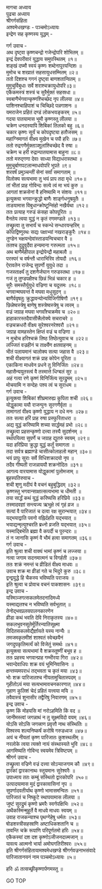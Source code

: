 मागचा अध्याय  
पुढचा अध्याय  
श्रीगर्गसंहिता  
अश्वमेधखण्डः - पञ्चमोऽध्यायः  
इन्द्रेण सह कृष्णस्य युद्धम् -  
  
गर्ग उवाच -  
अथ दृष्ट्वा कृष्णचन्द्रो गजेन्द्रोपरि शोभितम् ॥  
इन्द्रं देवपरीवारं युद्धाय समुपस्थितम् ॥१॥  
शङ्खं दघ्मौ स्वयं कृष्णः शब्देनापूरयन्दिशः ॥  
मुमोच च शरव्रातं सहसायुधसम्मितम् ॥२॥  
ततो दिशश्च गगनं दृष्ट्वा बाणशतान्वितम् ॥  
मुमुचुर्विबुधाः सर्वे शराश्चक्रायुधोपरि॥३॥  
एकैकमस्त्रं शस्त्रं च सुरैर्मुक्तं सहस्रधा ॥  
स्वबाणैर्भगवान्कृष्णश्चिच्छेद नृप लीलया ॥४॥  
पाशिनश्चाहिपाशं च चिच्छिदे पन्नगाशनः ॥  
यमराजेन प्रहितं दण्डं लोकभयङ्करम् ॥५॥  
गदया पातयामास भूमौ कृष्णस्तु लीलया ॥  
चक्रेण धनदस्यापि शिबिकां तिलको बहु ॥६॥  
चकार कृष्णः सूर्यं च कोपदृष्ट्या हतौजसम् ॥  
महाग्निमागतं वीक्ष्य मुखेन च पपौ हरिः ॥७॥  
ततो रुद्रगणैर्मुक्ताञ्शूलांश्चिच्छेद वै रुषा ॥  
चक्रेण च हरी रुद्रान्पातयामास बाहुना ॥८॥  
ततो मरुद्‌गणा देवाः साध्या विद्याधरास्तथा ॥  
मुमुचुर्बाणपटलान्माधवोपरि भूपते ॥९॥  
शरवर्षं प्रमुञ्चन्तीं सेनां सर्वां समागताम् ॥  
विलोक्य सत्यभामा तु भयं प्राप तदा मृधे ॥१०॥  
तां भीतां प्राह गोविन्दः सत्ये त्वं मा भयं कुरु ॥  
आगतां शक्रसेनां वै हनिष्यामि न संशयः ॥११॥  
इत्युक्त्वा भगवान्क्रुद्धो बाणैः शार्ङ्गधनुश्च्युतैः ॥  
ताडयामास विबुधान्क्रोष्टून्सिंहो नखैर्यथा ॥१२॥  
ततः प्रत्याह गरुडं कंसहा कोपपूरितः ॥  
वैनतेय त्वया युद्धं न कृतं रणमण्डले ॥१३॥  
तच्छ्रुत्वा तु सभार्यं च स्कन्धे सन्धारयन्हरिम् ॥  
कोपाद्विष्णुरथः सद्यः पक्षाभ्यां नखराङ्कुरैः ॥१४॥  
तुण्डेन भक्षयन्देवांस्ताडयन्विचचार वै ॥  
ततश्च दुद्रुवुर्देवा हन्यमाना गरुत्मता ॥१५॥  
अथ बाणैर्महीपाल इन्द्रोपेन्द्रौ महाबलौ ॥  
परस्परं च वर्षन्तौ धाराभिरिव तोयदौ ॥१६॥  
ऐरावतेन राजेन्द्र सुपर्णो युयुधे तदा ॥  
गजस्तार्क्ष्यं तु दशनैर्जघान गरुडस्तथा ॥१७॥  
गजं तु तुण्डपक्षैश्च छिन्नं भिन्नं चकार ह ॥  
सुरैः समस्तैर्युयुधे वज्रिणा च यदूत्तमः ॥१८॥  
भगवान्मघवन्तं वै मघवा मधुसूदन् ॥  
बाणैर्ववृषतुः क्रुद्धावन्योन्यविजिगीषिणौ ॥१९॥  
छिन्नेष्वस्त्रेषु बाणेषु शस्त्रेष्वस्त्रेषु च त्वरम् ॥  
वज्रं जग्राह मघवा भगवाँश्चक्रमेव च ॥२०॥  
हाहाकारस्तदैवासीत्त्रैलोक्ये सचराचरे ॥  
वज्रचक्रधरौ वीक्ष्य सुरेश्वरनरेश्वरौ ॥२१॥  
जग्राह वामहस्तेन क्षिप्तं वज्रं च वज्रिणा ॥  
न मुचोच हरिश्चक्रं तिष्ठ तिष्ठेत्युवाच च ॥२२॥  
लज्जितं वज्रहीनं च तार्क्ष्येण क्षतवाहनम् ॥  
भीतं पलायमानं चालोक्य सत्या जहास वै ॥२३॥  
शची वीक्ष्यागतं शक्रं प्राह कोपेन पूरिता ॥  
एकाकिना माधवेन प्रधने तु विनिर्जितः ॥२४॥  
महासैन्ययुतस्त्वं वै तस्मात्ते धिग्बलं सुर ॥  
अहं गत्वा रणे कृष्णं विनिर्जित्य सुरद्रुमम् ॥२५॥  
मोचयामि न सन्देहः पश्य त्वं च सुराधम ॥  
गर्ग उवाच -  
इत्युक्त्वा शिबिकां शीघ्रमारुह्य कुपिता शची ॥२६॥  
योद्धुकामा ययौ राजन्पुनः सुरगणैर्वृता ॥  
तामागतां वीक्ष्य कृष्णो युद्धाय न दधे मनः ॥२७॥  
ततः सत्या हरिं प्राह रुषा प्रस्फुरिताधरा ॥  
अद्य युद्धं करिष्यामि शच्या सार्द्धमहं प्रभो ॥२८॥  
तच्छ्रुत्वा प्रहसन्कृष्णो दत्त्वा तस्यै सुदर्शनम् ॥  
स्थापयित्वा सुपर्णे च जग्राह द्युतरुं स्वयम् ॥२९॥  
यदा हरिप्रिया क्रुद्धा युद्धं कर्तुं समागता ॥  
तदा सर्वत्र ब्रह्माण्डे चासीत्कोलाहलो महान् ॥३०॥  
भयं प्रापुः सुराः सर्वे विधिशक्रादयो नृप ॥  
तदैव गीष्पती राजन्नाययौ शक्रनोदितः ॥३१॥  
आगत्य वारयामास योद्धुकामां पुलोमजाम् ॥  
बृहस्पतिरुवाच -  
शची शृणु मदीयं वै वचनं बहुबुद्धिदम् ॥३२॥  
कृष्णस्तु भगवान्साक्षात्सत्यभामा च धीमती ॥  
तया सार्द्धं कथं युद्धं करिष्यसि हरिप्रिये ॥३३॥  
तस्मादवज्ञां सन्त्यज्य ऋभुक्षे त्वं गृहं व्रज ॥  
सत्यां वै पारिजातं च दत्वा रक्ष सुरान्भयात् ॥३४॥  
यद्‌भयाद्वाति पवनो वह्निर्दहति यद्‌भयात् ॥  
भयाद्यन्मृत्युश्चरति ब्रध्नो व्रजति यद्‌भयात् ॥३५॥  
यस्माद्बिभेति ब्रह्मा वै कपर्दी च पुरन्दरः ॥  
तं न जानासि कृष्णं वै भौमं हत्वा समागतम् ॥३६॥  
गर्ग उवाच -  
इति श्रुत्वा शची वाक्यं भामां कृष्णं च लज्जया ॥  
नत्वा जगाम सदनमात्मनं च विगर्हती ॥३७॥  
ततः शक्रं नमन्तं च व्रीडितं वीक्ष्य माधवः ॥  
उवाच शक्र मा व्रीडां गते च भिदुरे कुरु ॥३८॥  
द्वन्द्वयुद्धे हि चैकस्य भविष्यति पराजयः ॥  
इति श्रुत्वा च प्रोवाच वचनं पाकशासनः ॥३९॥  
इन्द्र उवाच -  
यस्मिञ्जगत्सकलमेतदनादिमध्ये  
     यस्माद्यतश्च न भविष्यति सर्वभूतात् ॥  
तेनोद्‌भवप्रलयपालनकारणेन  
     व्रीडा कथं भवति देवि निराकृतस्य ॥४०॥  
सकलभुवनसूतेर्मूर्तिरन्यातिसूक्ष्मा  
     विदितसकलवेद्यैर्ज्ञायते यस्य नान्यैः ॥  
तमजमकृतमीशं शाश्वतं स्वेच्छयैनं  
     जगदुपकृतिमर्त्यं को विजेतुं समर्थः ॥४१॥  
इत्युक्त्वा सत्यभामां वै शक्रस्तूष्णीं बभूव ह ॥  
ततः प्रहस्य भगवान्प्राह गम्भीरया गिरा ॥४२॥  
भवान्देवाधिपः शक्र वयं भूमिनिवासिनः ॥  
क्षन्तव्यमपराधं तद्‌भवता च कृतं मया ॥४३॥  
भोः शक्र पारिजातश्च नीयतामुचितास्पदम् ॥  
गृहीतोऽयं मया सत्यभामावचनकारणात् ॥४४॥  
गृहाण कुलिशं चेदं प्रहितं यत्त्वया मयि ॥  
तवैवास्त्रं शुनासीर तद्वैरिषु निवारणम् ॥४५॥  
इन्द्र उवाच -  
कृष्ण किं मोहयसि मां नरोऽहमिति किं वद ॥  
जानीमस्त्वां जगन्नाथं न तु सूक्ष्मविदो वयम् ॥४६॥  
योऽसि सोऽसि जगत्त्राण प्रवृत्तौ नाथ संस्थितिः ॥  
विश्वस्य शल्यनिष्कर्षं करोषि गरुडध्वज ॥४७॥  
अयं च नीयतां कृष्ण पारिजातः कुशस्थलीम् ॥  
नरलोके त्वया त्यक्ते नायं संस्थास्यते भुवि ॥४८॥  
आगमिष्यति गोविन्द स्वयमेव त्रिविष्टपम् ॥  
श्रीगर्ग उवाच -  
तच्छ्रुत्वा वज्रिणे वज्रं दत्त्वा सोऽप्याजगाम कौ ॥४९॥  
द्वारकां द्वारकानाथः स्तूयमानः सुरेश्वरैः ॥  
उपाध्माय ततः कम्बुं संस्थितो द्वारकोपरि ॥५०॥  
उत्पादयामास मुदं द्वारकावासिनां नृप ॥  
सुपर्णादवतीर्याथ कृष्णो भामासमन्वितः ॥५१॥  
पारिजातं च निष्कूटे स्थापयामास लीलया ॥  
जुष्टं सुरद्रुमं कृष्णो भ्रमरैः स्वर्गपक्षिभिः ॥५२॥  
अथैकस्मिन्मुहूर्ते वै माधवे माधवः स्वयम् ॥  
उवाह राजकन्याश्च पृथग्गेहेषु धर्मतः ॥५३॥  
षोडशस्त्रीसहस्राणि अष्टाधिकशतानि च ॥  
तावन्ति चक्रे रूपाणि परिपूर्णतमो हरिः ॥५४॥  
एकैकस्यां दश दश कृष्णोऽजीजनदात्मजान् ॥  
यावत्य आत्मनो भार्या अमोघगतिरीश्वरः ॥५५॥  
इति श्रीगर्गसंहितायामश्वमेधखण्डे श्रीगर्गवज्रनाभसंवादे  
पारिजातानयनं नाम पञ्चमोऽध्यायः ॥५॥  
  
हरिः ॐ तत्सच्छ्रीकृष्णार्पणमस्तु ॥  
  
GO TOP
